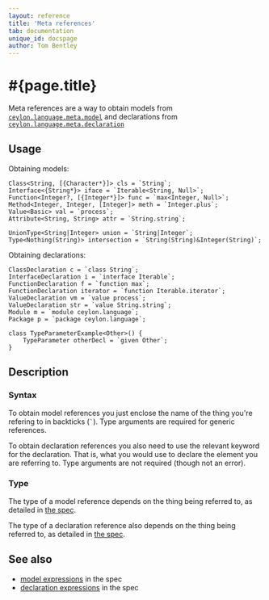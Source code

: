 ```yaml
---
layout: reference
title: 'Meta references'
tab: documentation
unique_id: docspage
author: Tom Bentley
---
```


# #{page.title}

Meta references are a way to obtain models from 
[`ceylon.language.meta.model`](#{site.urls.apidoc_current}/meta/model/index.html)
and declarations from 
[`ceylon.language.meta.declaration`](#{site.urls.apidoc_current}/meta/declaration/index.html)

## Usage 

Obtaining models:

<!-- try: -->
    Class<String, [{Character*}]> cls = `String`;
    Interface<{String*}> iface = `Iterable<String, Null>`;
    Function<Integer?, [{Integer*}]> func = `max<Integer, Null>`;
    Method<Integer, Integer, [Integer]> meth = `Integer.plus`;
    Value<Basic> val = `process`;
    Attribute<String, String> attr = `String.string`;
    
    UnionType<String|Integer> union = `String|Integer`;
    Type<Nothing(String)> intersection = `String(String)&Integer(String)`;

Obtaining declarations:

<!-- try: -->
    ClassDeclaration c = `class String`;
    InterfaceDeclaration i = `interface Iterable`;
    FunctionDeclaration f = `function max`;
    FunctionDeclaration iterator = `function Iterable.iterator`;
    ValueDeclaration vm = `value process`;
    ValueDeclaration str = `value String.string`;
    Module m = `module ceylon.language`;
    Package p = `package ceylon.language`;
    
    class TypeParameterExample<Other>() {
        TypeParameter otherDecl = `given Other`;
    }

## Description

### Syntax

To obtain model references you just enclose the name of the thing you're refering to in 
backticks (`` ` ``). Type arguments are required for generic references.

To obtain declaration references you also need to use the relevant keyword for the declaration. 
That is, what you would use to declare the element you are referring to. 
Type arguments are not required (though not an error).

### Type

The type of a model reference depends on the thing being referred 
to, as detailed in 
[the spec](#{site.urls.spec_current}#typeofametamodelexpression).

The type of a declaration reference also depends on the thing 
being referred to, as detailed in 
[the spec](#{site.urls.spec_current}#typeofareferenceexpression).

## See also

* [model expressions](#{site.urls.spec_current}#metamodelexpressions) in the spec
* [declaration expressions](#{site.urls.spec_current}#referenceexpressions) in the spec

